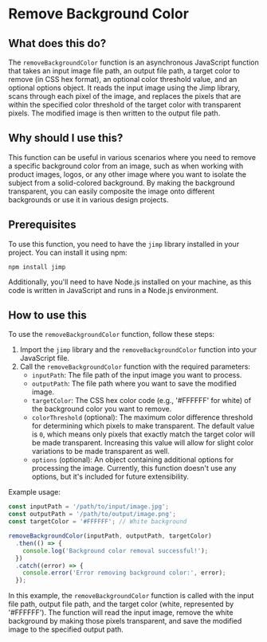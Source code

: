 
  
  # **Remove Background Color**

## What does this do?

The `removeBackgroundColor` function is an asynchronous JavaScript function that takes an input image file path, an output file path, a target color to remove (in CSS hex format), an optional color threshold value, and an optional options object. It reads the input image using the Jimp library, scans through each pixel of the image, and replaces the pixels that are within the specified color threshold of the target color with transparent pixels. The modified image is then written to the output file path.

## Why should I use this?

This function can be useful in various scenarios where you need to remove a specific background color from an image, such as when working with product images, logos, or any other image where you want to isolate the subject from a solid-colored background. By making the background transparent, you can easily composite the image onto different backgrounds or use it in various design projects.

## Prerequisites

To use this function, you need to have the `jimp` library installed in your project. You can install it using npm:

```
npm install jimp
```

Additionally, you'll need to have Node.js installed on your machine, as this code is written in JavaScript and runs in a Node.js environment.

## How to use this

To use the `removeBackgroundColor` function, follow these steps:

1. Import the `jimp` library and the `removeBackgroundColor` function into your JavaScript file.
2. Call the `removeBackgroundColor` function with the required parameters:
   - `inputPath`: The file path of the input image you want to process.
   - `outputPath`: The file path where you want to save the modified image.
   - `targetColor`: The CSS hex color code (e.g., '#FFFFFF' for white) of the background color you want to remove.
   - `colorThreshold` (optional): The maximum color difference threshold for determining which pixels to make transparent. The default value is `0`, which means only pixels that exactly match the target color will be made transparent. Increasing this value will allow for slight color variations to be made transparent as well.
   - `options` (optional): An object containing additional options for processing the image. Currently, this function doesn't use any options, but it's included for future extensibility.

Example usage:

```javascript
const inputPath = '/path/to/input/image.jpg';
const outputPath = '/path/to/output/image.png';
const targetColor = '#FFFFFF'; // White background

removeBackgroundColor(inputPath, outputPath, targetColor)
  .then(() => {
    console.log('Background color removal successful!');
  })
  .catch((error) => {
    console.error('Error removing background color:', error);
  });
```

In this example, the `removeBackgroundColor` function is called with the input file path, output file path, and the target color (white, represented by '#FFFFFF'). The function will read the input image, remove the white background by making those pixels transparent, and save the modified image to the specified output path.
  
  